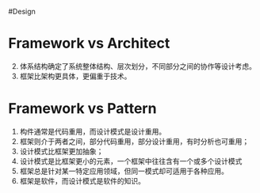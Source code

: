 #Design 
# Framework vs Architect
2. 体系结构确定了系统整体结构、层次划分，不同部分之间的协作等设计考虑。
3. 框架比架构更具体，更偏重于技术。

# Framework vs Pattern
1. 构件通常是代码重用，而设计模式是设计重用。
2. 框架则介于两者之间，部分代码重用，部分设计重用，有时分析也可重用；
3. 设计模式比框架更加抽象；
4. 设计模式是比框架更小的元素，一个框架中往往含有一个或多个设计模式
5. 框架总是针对某一特定应用领域，但同一模式却可适用于各种应用。
6. 框架是软件，而设计模式是软件的知识。